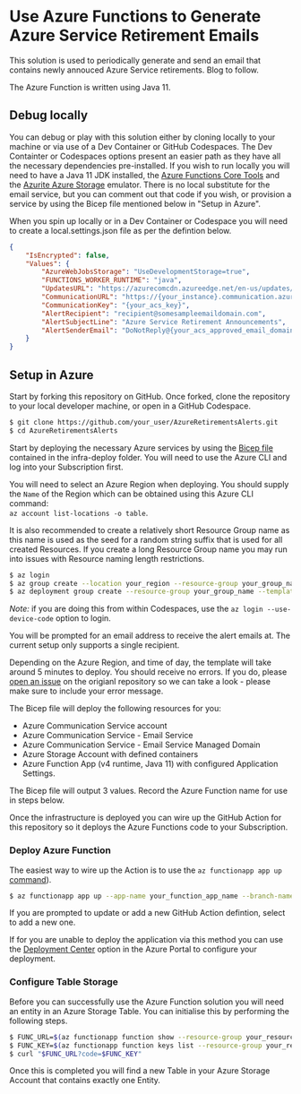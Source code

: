# Use Azure Functions to Generate Azure Service Retirement Emails

This solution is used to periodically generate and send an email that contains newly annouced Azure Service retirements. Blog to follow.

The Azure Function is written using Java 11.

## Debug locally

You can debug or play with this solution either by cloning locally to your machine or via use of a Dev Container or GitHub Codespaces. The Dev Containter or Codespaces options present an easier path as they have all the necessary dependencies pre-installed. If you wish to run locally you will need to have a Java 11 JDK installed, the [Azure Functions Core Tools](https://learn.microsoft.com/en-us/azure/azure-functions/functions-run-local) and the [Azurite Azure Storage](https://learn.microsoft.com/azure/storage/common/storage-use-azurite) emulator. There is no local substitute for the email service, but you can comment out that code if you wish, or provision a service by using the Bicep file mentioned below in "Setup in Azure".

When you spin up locally or in a Dev Container or Codespace you will need to create a local.settings.json file as per the defintion below.

```json
{
    "IsEncrypted": false,
    "Values": {
        "AzureWebJobsStorage": "UseDevelopmentStorage=true",
        "FUNCTIONS_WORKER_RUNTIME": "java",
        "UpdatesURL": "https://azurecomcdn.azureedge.net/en-us/updates/feed/?updateType=retirements",
        "CommunicationURL": "https://{your_instance}.communication.azure.com/",
        "CommunicationKey": "{your_acs_key}",
        "AlertRecipient": "recipient@somesampleemaildomain.com",
        "AlertSubjectLine": "Azure Service Retirement Announcements",
        "AlertSenderEmail": "DoNotReply@{your_acs_approved_email_domain}.azurecomm.net"
    }
}
```

## Setup in Azure

Start by forking this repository on GitHub. Once forked, clone the repository to your local developer machine, or open in a GitHub Codespace.

```bash
$ git clone https://github.com/your_user/AzureRetirementsAlerts.git
$ cd AzureRetirementsAlerts
```

Start by deploying the necessary Azure services by using the [Bicep file](infra-deploy/deploy.bicep) contained in the infra-deploy folder. You will need to use the Azure CLI and log into your Subscription first.

You will need to select an Azure Region when deploying. You should supply the `Name` of the Region which can be obtained using this Azure CLI command:  
`az account list-locations -o table`.

It is also recommended to create a relatively short Resource Group name as this name is used as the seed for a random string suffix that is used for all created Resources. If you create a long Resource Group name you may run into issues with Resource naming length restrictions.

```bash
$ az login
$ az group create --location your_region --resource-group your_group_name
$ az deployment group create --resource-group your_group_name --template-file infra-deploy/deploy.bicep
```

_Note:_ if you are doing this from within Codespaces, use the `az login --use-device-code` option to login.

You will be prompted for an email address to receive the alert emails at. The current setup only supports a single recipient.

Depending on the Azure Region, and time of day, the template will take around 5 minutes to deploy. You should receive no errors. If you do, please [open an issue](https://github.com/sjwaight/AzureRetirementsAlerts/issues) on the origianl repository so we can take a look - please make sure to include your error message.

The Bicep file will deploy the following resources for you:

- Azure Communication Service account
- Azure Communication Service - Email Service
- Azure Communication Service - Email Service Managed Domain
- Azure Storage Account with defined containers
- Azure Function App (v4 runtime, Java 11) with configured Application Settings.

The Bicep file will output 3 values. Record the Azure Function name for use in steps below.

Once the infrastructure is deployed you can wire up the GitHub Action for this repository so it deploys the Azure Functions code to your Subscription.

### Deploy Azure Function

The easiest way to wire up the Action is to use the `az functionapp app up` [command](https://learn.microsoft.com/cli/azure/functionapp/app?view=azure-cli-latest#az-functionapp-app-up)).

```bash
$ az functionapp app up --app-name your_function_app_name --branch-name main --repository  https://github.com/your_user/AzureRetirementsAlerts.git 
```

If you are prompted to update or add a new GitHub Action defintion, select to add a new one.

If for you are unable to deploy the application via this method you can use the [Deployment Center](https://learn.microsoft.com/azure/azure-functions/functions-continuous-deployment) option in the Azure Portal to configure your deployment.

### Configure Table Storage

Before you can successfully use the Azure Function solution you will need an entity in an Azure Storage Table. You can initialise this by performing the following steps.

```bash
$ FUNC_URL=$(az functionapp function show --resource-group your_resource_group --name your_function_app_name --function-name InitialiseTableStorage --function-name InitialiseTableStorage --query invokeUrlTemplate --output tsv)
$ FUNC_KEY=$(az functionapp function keys list --resource-group your_resource_group --name your_function_app_name --function-name InitialiseTableStorage --query default --output tsv)
$ curl "$FUNC_URL?code=$FUNC_KEY"
```

Once this is completed you will find a new Table in your Azure Storage Account that contains exactly one Entity.